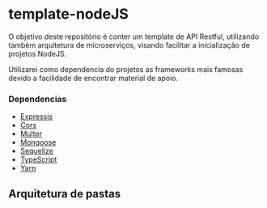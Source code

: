 # template-nodeJS
O objetivo deste repositório é conter um template de API Restful, utilizando também arquitetura de microserviços, visando facilitar a inicialização de projetos NodeJS.

Utilizarei como dependencia do projetos as frameworks mais famosas devido a facilidade de encontrar material de apoio.

### Dependencias
- [Expressjs](https://expressjs.com/pt-br/)
- [Cors](https://github.com/expressjs/cors)
- [Multer](https://github.com/expressjs/multer)
- [Mongoose](https://mongoosejs.com/)
- [Sequelize](http://docs.sequelizejs.com/)
- [TypeScript](https://www.typescriptlang.org/)
- [Yarn](https://yarnpkg.com/pt-BR/)

## Arquitetura de pastas

